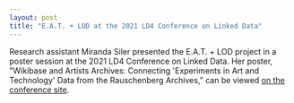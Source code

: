 ```yaml
---
layout: post
title: "E.A.T. + LOD at the 2021 LD4 Conference on Linked Data"
---
```

Research assistant Miranda Siler presented the E.A.T. + LOD project in a poster session at the 2021 LD4 Conference on Linked Data. Her poster, "Wikibase and Artists Archives: Connecting 'Experiments in Art and Technology' Data from the Rauschenberg Archives,” can be viewed [on the conference site](https://sites.google.com/stanford.edu/2021ld4conf/sessions/posters). 

